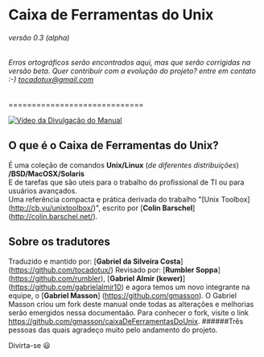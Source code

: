 # Caixa de Ferramentas do Unix 
###### versão 0.3 (alpha)
###### Erros ortográficos serão encontrados aqui, mas que serão corrigidas na versão beta. Quer contribuir com a evolução do projeto? entre em contato :-) tocadotux@gmail.com
=============================

[![Vídeo da Divulgação do Manual](https://i.ytimg.com/vi/uk-s6K479UU/0.jpg)](https://www.youtube.com/watch?v=uk-s6K479UU)

## O que é o Caixa de Ferramentas do Unix?
É uma coleção de comandos __Unix/Linux__ (*de diferentes distribuições*) __/BSD/MacOSX/Solaris__  
E de tarefas que são uteis para o trabalho do profissional de TI ou para usuários avançados.  
Uma referência compacta e prática derivada do trabalho "[Unix Toolbox] (http://cb.vu/unixtoolbox/)", 
escrito por [__Colin Barschel__] (http://colin.barschel.net/).

## Sobre os tradutores

Traduzido e mantido por: [__Gabriel da Silveira Costa__] (https://github.com/tocadotux/)
Revisado por: [__Rumbler Soppa__] (https://github.com/rumbler), [__Gabriel Almir (kewer)__] (https://github.com/gabrielalmir10) e agora temos um novo integrante na equipe, o [__Gabriel Masson__] (https://github.com/gmasson). O Gabriel Masson criou um fork deste manual onde todas as alterações e melhorias serão emergidos nessa documentaão. Para conhecer o fork, visite o link https://github.com/gmasson/caixaDeFerramentasDoUnix.
######Três pessoas das quais agradeço muito pelo andamento do projeto.

Divirta-se :smiley:
